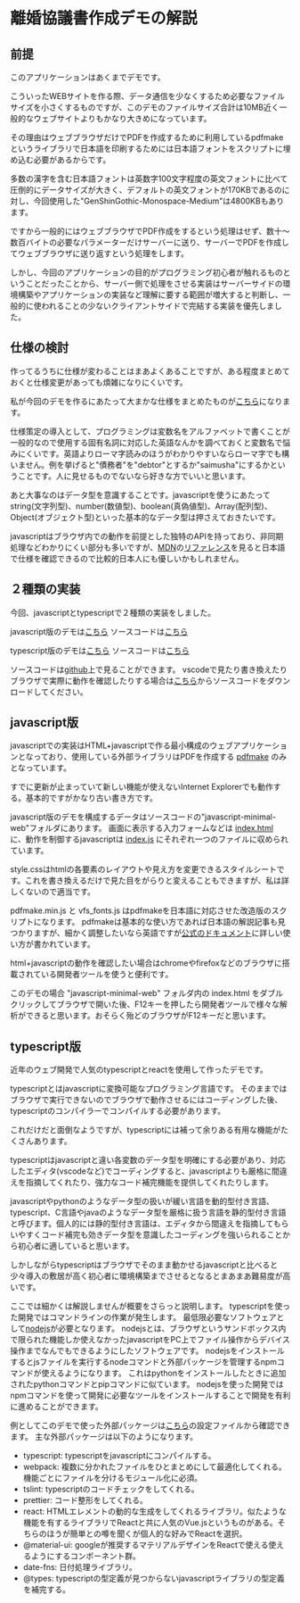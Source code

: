 # 離婚協議書作成デモの解説

## 前提

このアプリケーションはあくまでデモです。

こういったWEBサイトを作る際、データ通信を少なくするため必要なファイルサイズを小さくするものですが、このデモのファイルサイズ合計は10MB近く一般的なウェブサイトよりもかなり大きめになっています。

その理由はウェブブラウザだけでPDFを作成するために利用しているpdfmakeというライブラリで日本語を印刷するためには日本語フォントをスクリプトに埋め込む必要があるからです。

多数の漢字を含む日本語フォントは英数字100文字程度の英文フォントに比べて圧倒的にデータサイズが大きく、デフォルトの英文フォントが170KBであるのに対し、今回使用した"GenShinGothic-Monospace-Medium"は4800KBもあります。

ですから一般的にはウェブブラウザでPDF作成をするという処理はせず、数十～数百バイトの必要なパラメーターだけサーバーに送り、サーバーでPDFを作成してウェブブラウザに送り返すという処理をします。

しかし、今回のアプリケーションの目的がプログラミング初心者が触れるものということだったことから、サーバー側で処理をさせる実装はサーバーサイドの環境構築やアプリケーションの実装など理解に要する範囲が増大すると判断し、一般的に使われることの少ないクライアントサイドで完結する実装を優先しました。

## 仕様の検討

作ってるうちに仕様が変わることはまあよくあることですが、ある程度まとめておくと仕様変更があっても煩雑になりにくいです。

私が今回のデモを作るにあたって大まかな仕様をまとめたものが[こちら](https://jishida.github.com/rikon-demo/specification.md)になります。

仕様策定の導入として、プログラミングは変数名をアルファベットで書くことが一般的なので使用する固有名詞に対応した英語なんかを調べておくと変数名で悩みにくいです。英語よりローマ字読みのほうがわかりやすいならローマ字でも構いません。例を挙げると"債務者"を"debtor"とするか"saimusha"にするかということです。人に見せるものでないなら好きな方でいいと思います。

あと大事なのはデータ型を意識することです。javascriptを使うにあたってstring(文字列型)、number(数値型)、boolean(真偽値型)、Array(配列型)、Object(オブジェクト型)といった基本的なデータ型は押さえておきたいです。

javascriptはブラウザ内での動作を前提とした独特のAPIを持っており、非同期処理などわかりにくい部分も多いですが、[MDN](https://developer.mozilla.org/ja/)の[リファレンス](https://developer.mozilla.org/ja/docs/Web/JavaScript/Reference)を見ると日本語で仕様を確認できるので比較的日本人にも優しいかもしれません。

## ２種類の実装

今回、javascriptとtypescriptで２種類の実装をしました。

javascript版のデモは[こちら]() ソースコードは[こちら](https://github.com/jishida/rikon-demo/tree/master/javascript-minimal-web)

typescript版のデモは[こちら]() ソースコードは[こちら](https://github.com/jishida/rikon-demo/tree/master/typescript-react-web)

ソースコードは[github](https://github.com/jishida/rikon-demo)上で見ることができます。
vscodeで見たり書き換えたりブラウザで実際に動作を確認したりする場合は[こちら](https://github.com/jishida/rikon-demo/archive/master.zip)からソースコードをダウンロードしてください。

## javascript版

javascriptでの実装はHTML+javascriptで作る最小構成のウェブアプリケーションとなっており、使用している外部ライブラリはPDFを作成する [pdfmake](http://pdfmake.org/#/) のみとなっています。

すでに更新が止まっていて新しい機能が使えないInternet Explorerでも動作する。基本的ですがかなり古い書き方です。

javascript版のデモを構成するデータはソースコードの"javascript-minimal-web"フォルダにあります。
画面に表示する入力フォームなどは [index.html](https://github.com/jishida/rikon-demo/blob/master/javascript-minimal-web/index.html) に、動作を制御するjavascriptは [index.js](https://github.com/jishida/rikon-demo/blob/master/javascript-minimal-web/index.js) にそれぞれ一つのファイルに収められています。

style.cssはhtmlの各要素のレイアウトや見え方を変更できるスタイルシートです。これを書き換えるだけで見た目をがらりと変えることもできますが、私は詳しくないので適当です。

pdfmake.min.js と vfs_fonts.js はpdfmakeを日本語に対応させた改造版のスクリプトになります。
pdfmakeは基本的な使い方であれば日本語の解説記事も見つかりますが、細かく調整したいなら英語ですが[公式のドキュメント](https://pdfmake.github.io/docs/0.1/)に詳しい使い方が書かれています。

html+javascriptの動作を確認したい場合はchromeやfirefoxなどのブラウザに搭載されている開発者ツールを使うと便利です。

このデモの場合 "javascript-minimal-web" フォルダ内の index.html をダブルクリックしてブラウザで開いた後、F12キーを押したら開発者ツールで様々な解析ができると思います。おそらく殆どのブラウザがF12キーだと思います。

## typescript版

近年のウェブ開発で人気のtypescriptとreactを使用して作ったデモです。

typescriptとはjavascriptに変換可能なプログラミング言語です。
そのままではブラウザで実行できないのでブラウザで動作させるにはコーディングした後、typescriptのコンパイラーでコンパイルする必要があります。

これだけだと面倒なようですが、typescriptには補って余りある有用な機能がたくさんあります。

typescriptはjavascriptと違い各変数のデータ型を明確にする必要があり、対応したエディタ(vscodeなど)でコーディングすると、javascriptよりも厳格に間違えを指摘してくれたり、強力なコード補完機能を提供してくれたりします。

javascriptやpythonのようなデータ型の扱いが緩い言語を動的型付き言語、typescript、C言語やjavaのようなデータ型を厳格に扱う言語を静的型付き言語と呼びます。個人的には静的型付き言語は、エディタから間違えを指摘してもらいやすくコード補完も効きデータ型を意識したコーディングを強いられることから初心者に適していると思います。

しかしながらtypescriptはブラウザでそのまま動かせるjavascriptと比べると少々導入の敷居が高く初心者に環境構築までさせるとなるとまあまあ難易度が高いです。

ここでは細かくは解説しませんが概要をさらっと説明します。
typescriptを使った開発ではコマンドラインの作業が発生します。
最低限必要なソフトウェアとして[nodejs](https://nodejs.org/ja/)が必要となります。
nodejsとは、ブラウザというサンドボックス内で限られた機能しか使えなかったjavascriptをPC上でファイル操作からデバイス操作までなんでもできるようにしたソフトウェアです。
nodejsをインストールするとjsファイルを実行するnodeコマンドと外部パッケージを管理するnpmコマンドが使えるようになります。
これはpythonをインストールしたときに追加されたpythonコマンドとpipコマンドに似ています。
nodejsを使った開発ではnpmコマンドを使って開発に必要なツールをインストールすることで開発を有利に進めることができます。

例としてこのデモで使った外部パッケージは[こちら](https://github.com/jishida/rikon-demo/blob/master/typescript-react-web/package.json#L18-#L38)の設定ファイルから確認できます。
主な外部パッケージは以下のようになります。
- typescript: typescriptをjavascriptにコンパイルする。
- webpack: 複数に分かれたファイルをひとまとめにして最適化してくれる。機能ごとにファイルを分けるモジュール化に必須。
- tslint: typescriptのコードチェックをしてくれる。
- prettier: コード整形をしてくれる。
- react: HTMLエレメントの動的な生成をしてくれるライブラリ。似たような機能を有するライブラリでReactと共に人気のVue.jsというものがある。そちらのほうが簡単との噂を聞くが個人的な好みでReactを選択。
- @material-ui: googleが推奨するマテリアルデザインをReactで使える使えるようにするコンポーネント群。
- date-fns: 日付処理ライブラリ。
- @types: typescriptの型定義が見つからないjavascriptライブラリの型定義を補完する。
